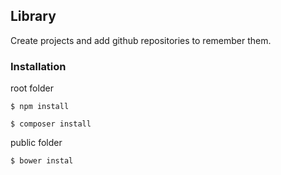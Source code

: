## Library

Create projects and add github repositories to remember them.

### Installation

root folder

```
$ npm install
```

```
$ composer install
```

public folder
```
$ bower instal 
```